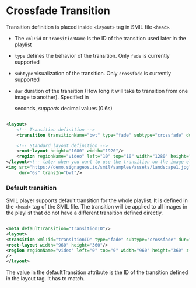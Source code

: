 # Crossfade Transition

Transition definition is placed inside `<layout>` tag in SMIL file `<head>`.

- The `xml:id` or `transitionName` is the ID of the transition used later in the playlist
- `type` defines the behavior of the transition. Only `fade` is currently supported
- `subtype` visualization of the transition. Only `crossfade` is currently supported
- `dur` duration of the transition (How long it will take to transition from one image to another). Specified in

  seconds, *supports* decimal values (0.6s)

```xml

<layout>
    <!-- Transition definition -->
    <transition transitionName="bwt" type="fade" subtype="crossfade" dur="1s"/>

    <!-- Standard layout definition -->
    <root-layout height="1080" width="1920"/>
    <region regionName="video" left="10" top="10" width="1280" height="720"></region>
</layout><!-- later when you want to use the transition on the image element -->
<img src="https://demo.signageos.io/smil/samples/assets/landscape1.jpg" region="main"
     dur="6s" transIn="bwt"/>
```

### Default transition

SMIL player supports default transition for the whole playlist. It is defined in the `<head>` tag of the SMIL file.
The transition will be applied to all images in the playlist that do not have a different transition defined directly.

```xml

<meta defaultTransition="transitionID"/>
<layout>
<transition xml:id="transitionID" type="fade" subtype="crossfade" dur="1s"/>
<root-layout width="960" height="360"/>
<region regionName="video" left="0" top="0" width="960" height="360" z-index="1"
/>
</layout>

```

The value in the defaultTransition attribute is the ID of the transition defined in the layout tag. It has to match.
